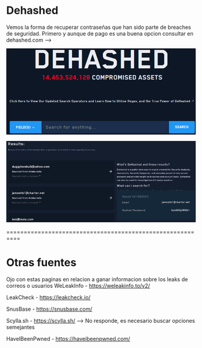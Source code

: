 Dehashed
========

Vemos la forma de recuperar contraseñas que han sido parte de breaches de seguridad.
Primero y aunque de pago es una buena opcion consultar en dehashed.com --> 

![Diagrama explicativo](./imagen1.png)

![Diagrama explicativo](./imagen2.png)

==========================================================

Otras fuentes
=============

Ojo con estas paginas en relacion a ganar informacion sobre los leaks de correos o usuarios
WeLeakInfo - https://weleakinfo.to/v2/

LeakCheck - https://leakcheck.io/

SnusBase - https://snusbase.com/

Scylla.sh - https://scylla.sh/ --> No responde, es necesario buscar opciones semejantes

HaveIBeenPwned - https://haveibeenpwned.com/